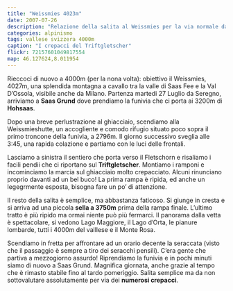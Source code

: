 ```yaml
---
title: "Weissmies 4023m"
date: 2007-07-26
description: "Relazione della salita al Weissmies per la via normale dalla Weissmieshutte"
categories: alpinismo
tags: vallese svizzera 4000m
caption: "I crepacci del Triftgletscher"
flickr: 72157601049817554
map: 46.127624,8.011954
---
```

Rieccoci di nuovo a 4000m (per la nona volta): obiettivo il Weissmies, 4027m, una splendida montagna a cavallo tra la valle di Saas Fee e la Val D’Ossola, visibile anche da Milano. Partenza martedi 27 Luglio da Seregno, arriviamo a **Saas Grund** dove prendiamo la funivia che ci porta ai 3200m di **Hohsaas**.

Dopo una breve perlustrazione al ghiacciaio, scendiamo alla Weissmieshutte, un accogliente e comodo rifugio situato poco sopra il primo troncone della funivia, a 2796m. Il giorno successivo sveglia alle 3:45, una rapida colazione e partiamo con le luci delle frontali.

Lasciamo a sinistra il sentiero che porta verso il Fletschorn e risaliamo i facili pendii che ci riportano sul **Triftgletscher**. Montiamo i ramponi e incominciamo la marcia sul ghiacciaio molto crepacciato. Alcuni rinunciano proprio davanti ad un bel buco! La prima rampa è ripida, ed anche un legegrmente esposta, bisogna fare un po’ di attenzione.

Il resto della salita è semplice, ma abbastanza faticoso. Si giunge in cresta e si arriva ad una piccola **sella a 3750m** prima della rampa finale. L’ultimo tratto è più ripido ma ormai niente può più fermarci. Il panorama dalla vetta è spettacolare, si vedono Lago Maggiore, il Lago d’Orta, le pianure lombarde, tutti i 4000m del valllese e il Monte Rosa.

Scendiamo in fretta per affrontare ad un orario decente la seraccata (visto che il passaggio è sempre a tiro dei seracchi pensili). C’era gente che partiva a mezzogiorno assurdo! Riprendiamo la funivia e in pochi minuti siamo di nuovo a Saas Grund. Magnifica giornata, anche grazie al tempo che è rimasto stabile fino al tardo pomeriggio. Salita semplice ma da non sottovalutare assolutamente per via dei **numerosi crepacci**.